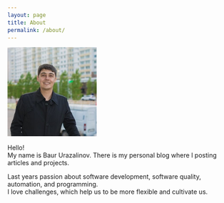 ```yaml
---
layout: page
title: About
permalink: /about/
---
```


<img src="/assets/baur.png" alt="Baur Urazalinov" style="width:200px">

Hello! <br>
My name is Baur Urazalinov. There is my personal blog where I posting articles and projects. <br>

Last years passion about software development, software quality, automation, and programming. <br>
I love challenges, which help us to be more flexible and cultivate us. <br>
